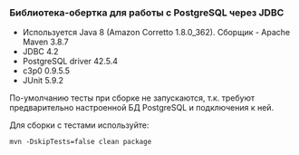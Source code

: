 ### Библиотека-обертка для работы с PostgreSQL через JDBC

- Используется Java 8 (Amazon Corretto 1.8.0_362). Сборщик - Apache Maven 3.8.7
- JDBC 4.2
- PostgreSQL driver 42.5.4
- c3p0 0.9.5.5
- JUnit 5.9.2

По-умолчанию тесты при сборке не запускаются, т.к. требуют предварительно настроенной БД PostgreSQL и подключения к ней.

Для сборки с тестами используйте:

    mvn -DskipTests=false clean package